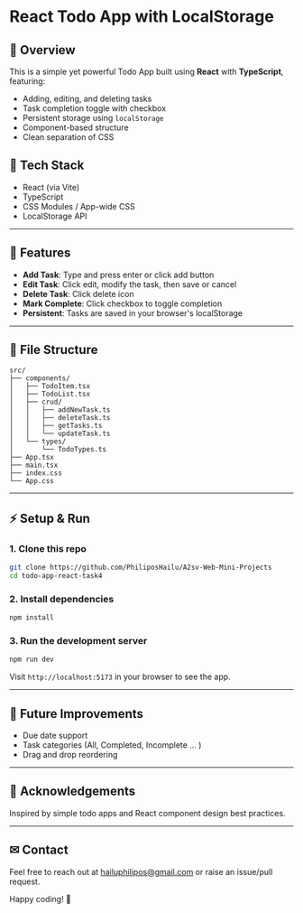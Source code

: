 # React Todo App with LocalStorage

## 🌊 Overview

This is a simple yet powerful Todo App built using **React** with **TypeScript**, featuring:

- Adding, editing, and deleting tasks
- Task completion toggle with checkbox
- Persistent storage using `localStorage`
- Component-based structure
- Clean separation of CSS

## 🔧 Tech Stack

- React (via Vite)
- TypeScript
- CSS Modules / App-wide CSS
- LocalStorage API

---

## 🔄 Features

- **Add Task**: Type and press enter or click add button
- **Edit Task**: Click edit, modify the task, then save or cancel
- **Delete Task**: Click delete icon
- **Mark Complete**: Click checkbox to toggle completion
- **Persistent**: Tasks are saved in your browser's localStorage

---

## 📖 File Structure

```
src/
├── components/
│   ├── TodoItem.tsx
│   ├── TodoList.tsx
│   ├── crud/
│   │   ├── addNewTask.ts
│   │   ├── deleteTask.ts
│   │   ├── getTasks.ts
│   │   └── updateTask.ts
│   └── types/
│       └── TodoTypes.ts
├── App.tsx
├── main.tsx
├── index.css
└── App.css
```

---

## ⚡ Setup & Run

### 1. Clone this repo

```bash
git clone https://github.com/PhiliposHailu/A2sv-Web-Mini-Projects
cd todo-app-react-task4
```

### 2. Install dependencies

```bash
npm install
```

### 3. Run the development server

```bash
npm run dev
```

Visit `http://localhost:5173` in your browser to see the app.

---

## 🚀 Future Improvements

- Due date support
- Task categories (All, Completed, Incomplete ... )
- Drag and drop reordering

---

## 👋 Acknowledgements

Inspired by simple todo apps and React component design best practices.

---

## ✉ Contact

Feel free to reach out at [hailuphilipos@gmail.com](mailto\:hailuphilipos@gmail.com) or raise an issue/pull request.

Happy coding! 🚀
